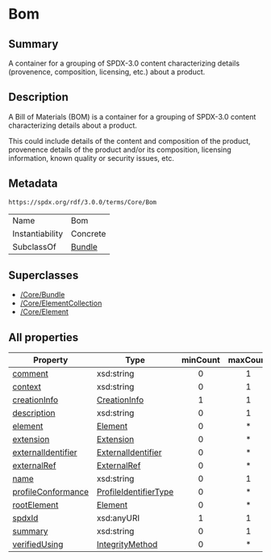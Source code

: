 <!-- Automatically generated by spec-parser v2.3.0 on 2024-07-16T15:00:52.540788+00:00 -->
<!-- SPDX-License-Identifier: Community-Spec-1.0 -->

# Bom

## Summary

A container for a grouping of SPDX-3.0 content characterizing details
(provenence, composition, licensing, etc.) about a product.


## Description

A Bill of Materials (BOM) is a container for a grouping of SPDX-3.0 content
characterizing details about a product.

This could include details of the content and composition of the product,
provenence details of the product and/or
its composition, licensing information, known quality or security issues, etc.


## Metadata

`https://spdx.org/rdf/3.0.0/terms/Core/Bom`


| | |
|---|---|
| Name | Bom |
| Instantiability | Concrete |
| SubclassOf | [Bundle](../Classes/Bundle.md) |


## Superclasses

* [/Core/Bundle](../../Core/Classes/Bundle.md)
* [/Core/ElementCollection](../../Core/Classes/ElementCollection.md)
* [/Core/Element](../../Core/Classes/Element.md)






## All properties

| Property | Type | minCount | maxCount |
|---|---|:---:|:---:|
| [comment](../../Core/Properties/comment.md) | xsd:string | 0 | 1 |
| [context](../../Core/Properties/context.md) | xsd:string | 0 | 1 |
| [creationInfo](../../Core/Properties/creationInfo.md) | [CreationInfo](../../Core/Classes/CreationInfo.md) | 1 | 1 |
| [description](../../Core/Properties/description.md) | xsd:string | 0 | 1 |
| [element](../../Core/Properties/element.md) | [Element](../../Core/Classes/Element.md) | 0 | * |
| [extension](../../Core/Properties/extension.md) | [Extension](../../Extension/Classes/Extension.md) | 0 | * |
| [externalIdentifier](../../Core/Properties/externalIdentifier.md) | [ExternalIdentifier](../../Core/Classes/ExternalIdentifier.md) | 0 | * |
| [externalRef](../../Core/Properties/externalRef.md) | [ExternalRef](../../Core/Classes/ExternalRef.md) | 0 | * |
| [name](../../Core/Properties/name.md) | xsd:string | 0 | 1 |
| [profileConformance](../../Core/Properties/profileConformance.md) | [ProfileIdentifierType](../../Core/Vocabularies/ProfileIdentifierType.md) | 0 | * |
| [rootElement](../../Core/Properties/rootElement.md) | [Element](../../Core/Classes/Element.md) | 0 | * |
| [spdxId](../../Core/Properties/spdxId.md) | xsd:anyURI | 1 | 1 |
| [summary](../../Core/Properties/summary.md) | xsd:string | 0 | 1 |
| [verifiedUsing](../../Core/Properties/verifiedUsing.md) | [IntegrityMethod](../../Core/Classes/IntegrityMethod.md) | 0 | * |



